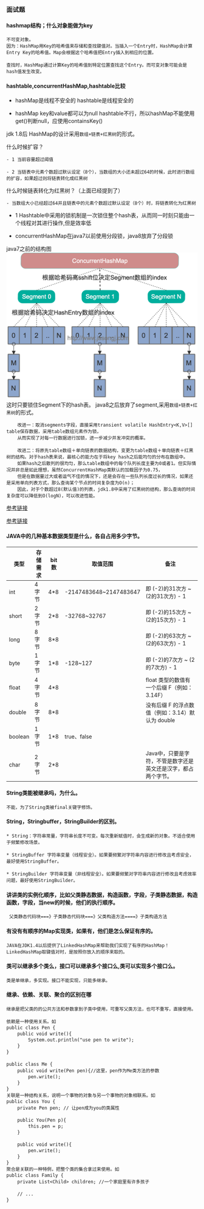 ### 面试题
#### hashmap结构；什么对象能做为key
    不可变对象。
    因为：HashMap用Key的哈希值来存储和查找键值对。当插入一个Entry时，HashMap会计算Entry Key的哈希值。Map会根据这个哈希值把Entry插入到相应的位置。
    
    查找时，HashMap通过计算Key的哈希值到特定位置查找这个Entry。而可变对象可能会是hash值发生改变。

#### hashtable,concurrentHashMap,hashtable比较

* hashMap是线程不安全的 hashtable是线程安全的

* hashMap key和value都可以为null hashtable不行，所以hashMap不能使用get()判断null，应使用containsKey()

jdk 1.8后 HashMap的设计采用`数组+链表+红黑树`的形式。

什么时候扩容？

    - 1 当前容量超过阈值

    - 2 当链表中元素个数超过默认设定（8个），当数组的大小还未超过64的时候，此时进行数组的扩容，如果超过则将链表转化成红黑树

什么时候链表转化为红黑树？（上面已经提到了）

    - 当数组大小已经超过64并且链表中的元素个数超过默认设定（8个）时，将链表转化为红黑树

* 1 Hashtable中采用的锁机制是一次锁住整个hash表，从而同一时刻只能由一个线程对其进行操作,但是效率低

* concurrentHashMap在java7以前使用分段锁，java8放弃了分段锁

java7之前的结构图
![java7](./image/concurrenthashmap_java7.png)
这时只要锁住Segment下的hash表。
java8之后放弃了segment,采用`数组+链表+红黑树`的形式。

        改进一：取消segments字段，直接采用transient volatile HashEntry<K,V>[] table保存数据，采用table数组元素作为锁，
        从而实现了对每一行数据进行加锁，进一步减少并发冲突的概率。
        
        改进二：将原先table数组＋单向链表的数据结构，变更为table数组＋单向链表＋红黑树的结构。对于hash表来说，最核心的能力在于将key hash之后能均匀的分布在数组中。
        如果hash之后散列的很均匀，那么table数组中的每个队列长度主要为0或者1。但实际情况并非总是如此理想，虽然ConcurrentHashMap类默认的加载因子为0.75，
        但是在数据量过大或者运气不佳的情况下，还是会存在一些队列长度过长的情况，如果还是采用单向列表方式，那么查询某个节点的时间复杂度为O(n)；
        因此，对于个数超过8(默认值)的列表，jdk1.8中采用了红黑树的结构，那么查询的时间复杂度可以降低到O(logN)，可以改进性能。
        
[参考链接](https://my.oschina.net/pingpangkuangmo/blog/817973)

[参考链接](https://blog.csdn.net/wangxiaotongfan/article/details/52074160)

#### JAVA中的几种基本数据类型是什么，各自占用多少字节。

| 类型 | 存储需求|bit 数|取值范围|备注|
|----- |------ | ------ | ---| ----|
|int | 4字节 | 4*8 | -2147483648~2147483647 | 即 (-2)的31次方 ~ (2的31次方) - 1|
|short	|2字节|	2*8	|-32768~32767	|即 (-2)的15次方 ~ (2的15次方) - 1|
|long	|8字节|	8*8	|	|即 (-2)的63次方 ~ (2的63次方) - 1|
|byte|	1字节|	1*8|	-128~127	|即 (-2)的7次方 ~ (2的7次方) - 1|
|float|	4字节|	4*8	|	|float 类型的数值有一个后缀 F（例如：3.14F）|
|double|	8字节|	8*8	|	|没有后缀 F 的浮点数值（例如：3.14）默认为 double|
|boolean|	1字节|	1*8	|true、false|
|char|	2字节	|2*8	|	|Java中，只要是字符，不管是数字还是英文还是汉字，都占两个字节。|

#### String类能被继承吗，为什么。

    不能，为了String类被final关键字修饰。

#### String，Stringbuffer，StringBuilder的区别。

    * String：字符串常量，字符串长度不可变。每次重新赋值时，会生成新的对象。不适合使用于频繁修改场景。
    
    * StringBuffer 字符串变量（线程安全）。如果要频繁对字符串内容进行修改且考虑安全，最好使用StringBuffer。
    
    * StringBuilder 字符串变量（非线程安全）。如果要频繁对字符串内容进行修改且考虑效率问题，最好使用StringBuilder。

#### 讲讲类的实例化顺序，比如父类静态数据，构造函数，字段，子类静态数据，构造函数，字段，当new的时候，他们的执行顺序。

     父类静态代码块===》子类静态代码块===》父类构造方法====》子类构造方法

#### 有没有有顺序的Map实现类，如果有，他们是怎么保证有序的。

    JAVA在JDK1.4以后提供了LinkedHashMap来帮助我们实现了有序的HashMap！
    LinkedHashMap取键值对时，是按照你放入的顺序来取的。

#### 类可以继承多个类么，接口可以继承多个接口么,类可以实现多个接口么。

    类是单继承，多实现。接口不能实现，只能多继承。

#### 继承、依赖、关联、聚合的区别在哪

    继承是把父类的的公共方法和参数拿到子类中使用，可重写父类方法，也可不重写，直接使用。

    依赖是一种使用关系。如
    public class Pen {
        public void write(){
            System.out.println("use pen to write");
        }
    }
    
    public class Me {
        public void write(Pen pen){//这里，pen作为Me类方法的参数
            pen.write();
        }
    }
    关联是一种结构关系，说明一个事物的对象与另一个事物的对象相联系。如
    public class You {
        private Pen pen; // 让pen成为you的类属性 
    
        public You(Pen p){
            this.pen = p;
        }
    
        public void write(){
            pen.write();
        }
    }
    聚合是关联的一种特例，把整个类的集合拿过来使用。如
    public class Family {
        private List<Child> children; //一个家庭里有许多孩子
    
        // ...
    }